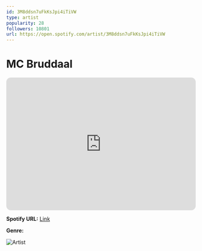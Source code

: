 ```yaml
---
id: 3M8ddsn7uFkKsJpi4iTiVW
type: artist
popularity: 28
followers: 10801
url: https://open.spotify.com/artist/3M8ddsn7uFkKsJpi4iTiVW
---
```

# MC Bruddaal

<iframe style="border-radius:12px" src="https://open.spotify.com/embed/artist/3M8ddsn7uFkKsJpi4iTiVW" width="100%" height="352" frameBorder="0" allowfullscreen="" allow="autoplay; clipboard-write; encrypted-media; fullscreen; picture-in-picture" loading="lazy"></iframe>

**Spotify URL:** [Link](https://open.spotify.com/artist/3M8ddsn7uFkKsJpi4iTiVW)

**Genre:** 

![Artist](https://i.scdn.co/image/ab6761610000e5eb004a6a27358e21063f64faaa)
